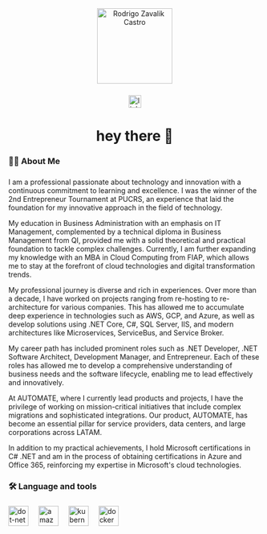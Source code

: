 <div align="center">
  <img height="150" alt="Rodrigo Zavalik Castro" src="[https://camo.githubusercontent.com/62da68eb62b1e5f175f7d1f0191dd89a653d7908feb22d37d4a0ab07365d6791/68747470733a2f2f6d656469612e67697068792e636f6d2f6d656469612f4d3967624264396e6244724f5475314d71782f67697068792e676966](https://gravatar.com/avatar/52a8dbdfde0f42974c4403734fac5d68?size=256&cache=1720632158323)"  />
</div>

###

<div align="center">
  <img src="https://www.linkedin.com/in/zavalik/" height="25" alt="linkedin logo"  />
</div>

###

<h1 align="center">hey there 👋</h1>

###

<h3 align="left">👩‍💻  About Me</h3>

###

<p align="left">
I am a professional passionate about technology and innovation with a continuous commitment to learning and excellence. I was the winner of the 2nd Entrepreneur Tournament at PUCRS, an experience that laid the foundation for my innovative approach in the field of technology.
</p>
<p align="left">
My education in Business Administration with an emphasis on IT Management, complemented by a technical diploma in Business Management from QI, provided me with a solid theoretical and practical foundation to tackle complex challenges. Currently, I am further expanding my knowledge with an MBA in Cloud Computing from FIAP, which allows me to stay at the forefront of cloud technologies and digital transformation trends.
</p>
<p align="left">
My professional journey is diverse and rich in experiences. Over more than a decade, I have worked on projects ranging from re-hosting to re-architecture for various companies. This has allowed me to accumulate deep experience in technologies such as AWS, GCP, and Azure, as well as develop solutions using .NET Core, C#, SQL Server, IIS, and modern architectures like Microservices, ServiceBus, and Service Broker.
</p>
<p align="left">
My career path has included prominent roles such as .NET Developer, .NET Software Architect, Development Manager, and Entrepreneur. Each of these roles has allowed me to develop a comprehensive understanding of business needs and the software lifecycle, enabling me to lead effectively and innovatively.
</p>
<p align="left">
At AUTOMATE, where I currently lead products and projects, I have the privilege of working on mission-critical initiatives that include complex migrations and sophisticated integrations. Our product, AUTOMATE, has become an essential pillar for service providers, data centers, and large corporations across LATAM.
</p>
<p align="left">
In addition to my practical achievements, I hold Microsoft certifications in C# .NET and am in the process of obtaining certifications in Azure and Office 365, reinforcing my expertise in Microsoft's cloud technologies.
</p>

###

<h3 align="left">🛠 Language and tools</h3>

###

<div align="left">
  <img src="https://cdn.jsdelivr.net/gh/devicons/devicon/icons/dot-net/dot-net-plain-wordmark.svg" height="40" alt="dot-net logo"  />
  <img width="12" />
  <img src="https://cdn.jsdelivr.net/gh/devicons/devicon/icons/amazonwebservices/amazonwebservices-original.svg" height="40" alt="amazonwebservices logo"  />
  <img width="12" />
  <img src="https://cdn.jsdelivr.net/gh/devicons/devicon/icons/kubernetes/kubernetes-plain.svg" height="40" alt="kubernetes logo"  />
  <img width="12" />
  <img src="https://cdn.jsdelivr.net/gh/devicons/devicon/icons/docker/docker-plain-wordmark.svg" height="40" alt="docker logo"  />
</div>
